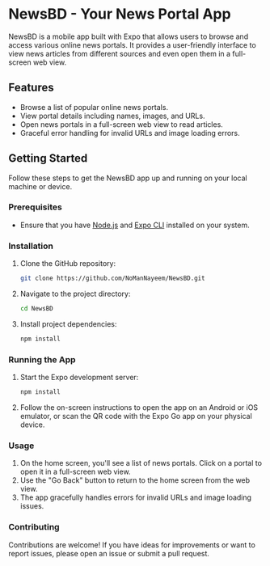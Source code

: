 # NewsBD - Your News Portal App

NewsBD is a mobile app built with Expo that allows users to browse and access various online news portals. It provides a user-friendly interface to view news articles from different sources and even open them in a full-screen web view.

## Features

- Browse a list of popular online news portals.
- View portal details including names, images, and URLs.
- Open news portals in a full-screen web view to read articles.
- Graceful error handling for invalid URLs and image loading errors.

## Getting Started

Follow these steps to get the NewsBD app up and running on your local machine or device.

### Prerequisites

- Ensure that you have [Node.js](https://nodejs.org/) and [Expo CLI](https://docs.expo.dev/get-started/installation/) installed on your system.

### Installation

1. Clone the GitHub repository:

   ```bash
   git clone https://github.com/NoManNayeem/NewsBD.git

2. Navigate to the project directory:

   ```bash
   cd NewsBD

3. Install project dependencies:

   ```bash
   npm install

### Running the App

1. Start the Expo development server:

   ```bash
   npm install

2. Follow the on-screen instructions to open the app on an Android or iOS emulator, or scan the QR code with the Expo Go app on your physical device.

### Usage 

1. On the home screen, you'll see a list of news portals. Click on a portal to open it in a full-screen web view.
2. Use the "Go Back" button to return to the home screen from the web view.
3. The app gracefully handles errors for invalid URLs and image loading issues.

### Contributing

Contributions are welcome! If you have ideas for improvements or want to report issues, please open an issue or submit a pull request.